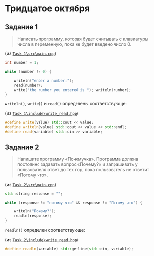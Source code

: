 # Тридцатое октября

## Задание 1

> Написать программу, которая будет считывать с клавиатуры числа в переменную, пока не будет введено число 0.

(из [`Task 1\src\main.cpp`](./Task%201/src/main.cpp))
```cpp
int number = 1;

while (number != 0) {

	writeln("enter a number:");
	read(number);
	write("the number you entered is "); writeln(number);
}
```

`writeln()`, `write()` и `read()` определены соответствующе:

(из [`Task 1\include\write_read.hpp`](./Task%201/include/write_read.hpp))

```cpp
#define write(value) std::cout << value;
#define writeln(value) std::cout << value << std::endl;
#define read(variable) std::cin >> variable;
```

## Задание 2

> Напишите программу «Почемучка». Программа должна постоянно задавать вопрос «Почему?» и запрашивать у пользователя ответ до тех пор, пока пользователь не ответит «Потому что».

(из [`Task 2\src\main.cpp`](./Task%202/src/main.cpp))
```cpp
std::string response = "";

while (response != "потому что" && response != "Потому что") {

	writeln("Почему?");
	readln(response);
}
```

`readln()` определен соответствующе:

(из [`Task 2\include\write_read.hpp`](./Task%202/include/write_read.hpp))

```cpp
#define readln(variable) std::getline(std::cin, variable);
```